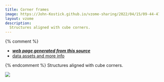 ```yaml
---
title: Corner frames
image: https://John-Kostick.github.io/vzome-sharing/2022/04/15/09-44-47-Corner-frame-2/Corner-frame-2.png
layout: vzome
description:
  Structures aligned with cube corners.
---
```


{% comment %}
 - [***web page generated from this source***][post]
 - [data assets and more info][github]

[post]: <https://John-Kostick.github.io/vzome-sharing/2022/04/15/Corner-frame-2-09-44-47.html>
[github]: <https://github.com/John-Kostick/vzome-sharing/tree/main/2022/04/15/09-44-47-Corner-frame-2/>
{% endcomment %}
Structures aligned with cube corners. 

<vzome-viewer style="width: 100%; height: 100vh;"
       src="https://John-Kostick.github.io/vzome-sharing/2022/04/15/09-44-47-Corner-frame-2/Corner-frame-2.vZome" >
  <img src="https://John-Kostick.github.io/vzome-sharing/2022/04/15/09-44-47-Corner-frame-2/Corner-frame-2.png" />
</vzome-viewer>
